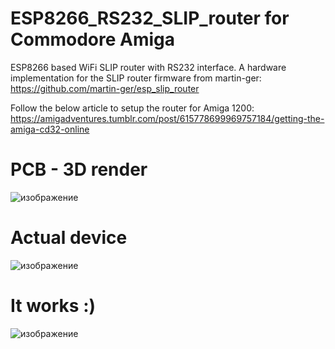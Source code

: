# ESP8266_RS232_SLIP_router for Commodore Amiga
ESP8266 based WiFi SLIP router with RS232 interface. 
A hardware implementation for the SLIP router firmware from martin-ger:
https://github.com/martin-ger/esp_slip_router

Follow the below article to setup the router for Amiga 1200:
https://amigadventures.tumblr.com/post/615778699969757184/getting-the-amiga-cd32-online


# PCB - 3D render
![изображение](https://user-images.githubusercontent.com/81614352/159173084-a884bb9c-76a3-4856-899d-c4750e6d7950.png)


# Actual device

![изображение](https://user-images.githubusercontent.com/81614352/159173108-955b7df6-231f-4a81-a14d-749783572a99.png)


# It works :)

![изображение](https://user-images.githubusercontent.com/81614352/159173142-8ed5908d-2cc4-4172-8106-13949583db98.png)





